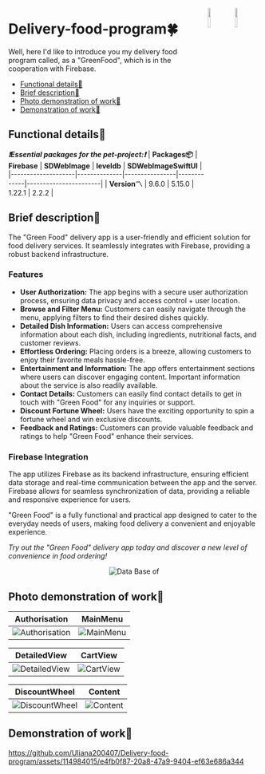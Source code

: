 <a href="https://developer.apple.com/xcode/swiftui/"><img src="https://img.icons8.com/?size=512&id=24465&format=png" align="right" width="10%"></a>
<img src="https://i.imgur.com/d3rYNMV.jpg" align="right" width="10%"></a>

# Delivery-food-program🍀
Well, here I'd like to introduce you my delivery food program called, as a "GreenFood", which is in the cooperation with Firebase.
-  [Functional details📍](#Functional-details📍)
-  [Brief description🔖](#Brief-description🔖)
-  [Photo demonstration of work📸](#Photo-demonstration-of-work📸)
-  [Demonstration of work📲](#Demonstration-of-work📲)
<a name="Functional-details📍"/></a>
## Functional details📍
**_❗️Essential packages for the pet-project:❗️_**
| **Packages📦**      | **Firebase** | **SDWebImage** | **leveldb** | **SDWebImageSwiftUI** |
|--------------------|--------------|----------------|-------------|-----------------------|
| **Version〽️**        | 9.6.0        | 5.15.0         | 1.22.1      | 2.2.2                 |

<a name="Brief-description🔖"/></a>
## Brief description🔖

The "Green Food" delivery app is a user-friendly and efficient solution for food delivery services. It seamlessly integrates with Firebase, providing a robust backend infrastructure. 

### Features

- **User Authorization:** The app begins with a secure user authorization process, ensuring data privacy and access control + user location.
- **Browse and Filter Menu:** Customers can easily navigate through the menu, applying filters to find their desired dishes quickly.
- **Detailed Dish Information:** Users can access comprehensive information about each dish, including ingredients, nutritional facts, and customer reviews.
- **Effortless Ordering:** Placing orders is a breeze, allowing customers to enjoy their favorite meals hassle-free.
- **Entertainment and Information:** The app offers entertainment sections where users can discover engaging content. Important information about the service is also readily available.
- **Contact Details:** Customers can easily find contact details to get in touch with "Green Food" for any inquiries or support.
- **Discount Fortune Wheel:** Users have the exciting opportunity to spin a fortune wheel and win exclusive discounts.
- **Feedback and Ratings:** Customers can provide valuable feedback and ratings to help "Green Food" enhance their services.

### Firebase Integration

The app utilizes Firebase as its backend infrastructure, ensuring efficient data storage and real-time communication between the app and the server. Firebase allows for seamless synchronization of data, providing a reliable and responsive experience for users.

"Green Food" is a fully functional and practical app designed to cater to the everyday needs of users, making food delivery a convenient and enjoyable experience.

*Try out the "Green Food" delivery app today and discover a new level of convenience in food ordering!*
<p align="center">
  <img src="https://i.imgur.com/9HL3eux.png" alt="Data Base of "Green Food">
</p>

<a name="Photo-demonstration-of-work📸"/></a>
## Photo demonstration of work📸

Authorisation  | MainMenu
:-: | :-:
![Authorisation](https://i.imgur.com/IgIfDxZ.png) | ![MainMenu](https://i.imgur.com/Xwo8Bzg.png)

DetailedView | CartView
:-: | :-:
![DetailedView](https://i.imgur.com/IkDUhQb.png) | ![CartView](https://i.imgur.com/jOB4uBe.png)

DiscountWheel | Content
:-: | :-:
![DiscountWheel](https://i.imgur.com/FUSQxLt.png) | ![Content](https://i.imgur.com/sR3G3td.png)




<a name="Demonstration-of-work📲"/></a>
## Demonstration of work📲


https://github.com/Uliana200407/Delivery-food-program/assets/114984015/e4fb0f87-20a8-47a9-9404-ef63e686a344


